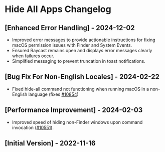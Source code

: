 # Hide All Apps Changelog

## [Enhanced Error Handling] - 2024-12-02

- Improved error messages to provide actionable instructions for fixing macOS permission issues with Finder and System Events.
- Ensured Raycast remains open and displays error messages clearly when failures occur.
- Simplified messaging to prevent truncation in toast notifications.

## [Bug Fix For Non-English Locales] - 2024-02-22

- Fixed hide-all command not functioning when running macOS in a non-English language (fixes [#10854](https://github.com/raycast/extensions/issues/10854))

## [Performance Improvement] - 2024-02-03

- Improved speed of hiding non-Finder windows upon command invocation ([#10551](https://github.com/raycast/extensions/pull/10551)).

## [Initial Version] - 2022-11-16
